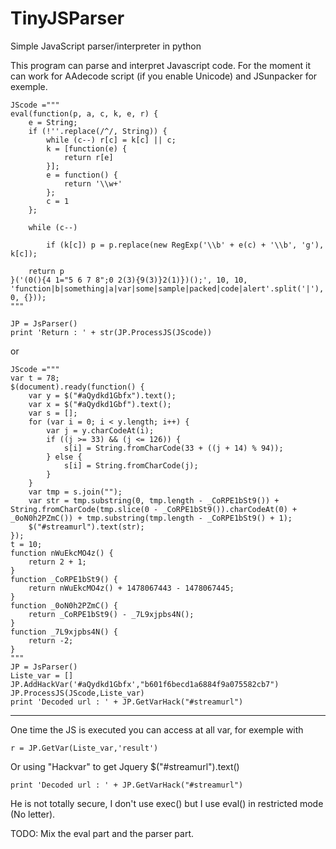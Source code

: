 # TinyJSParser
Simple JavaScript parser/interpreter in python

This program can parse and interpret Javascript code. For the moment it can work for AAdecode script (if you enable Unicode) and JSunpacker for exemple.

```
JScode ="""
eval(function(p, a, c, k, e, r) {
    e = String;
    if (!''.replace(/^/, String)) {
        while (c--) r[c] = k[c] || c;
        k = [function(e) {
            return r[e]
        }];
        e = function() {
            return '\\w+'
        };
        c = 1
    };

    while (c--)

        if (k[c]) p = p.replace(new RegExp('\\b' + e(c) + '\\b', 'g'), k[c]);

    return p
}('(0(){4 1="5 6 7 8";0 2(3){9(3)}2(1)})();', 10, 10, 'function|b|something|a|var|some|sample|packed|code|alert'.split('|'), 0, {}));
"""

JP = JsParser()
print 'Return : ' + str(JP.ProcessJS(JScode))
```

or

```
JScode ="""
var t = 78;
$(document).ready(function() {
    var y = $("#aQydkd1Gbfx").text();
    var x = $("#aQydkd1Gbf").text();
    var s = [];
    for (var i = 0; i < y.length; i++) {
        var j = y.charCodeAt(i);
        if ((j >= 33) && (j <= 126)) {
            s[i] = String.fromCharCode(33 + ((j + 14) % 94));
        } else {
            s[i] = String.fromCharCode(j);
        }
    }
    var tmp = s.join("");
    var str = tmp.substring(0, tmp.length - _CoRPE1bSt9()) + String.fromCharCode(tmp.slice(0 - _CoRPE1bSt9()).charCodeAt(0) + _0oN0h2PZmC()) + tmp.substring(tmp.length - _CoRPE1bSt9() + 1);
    $("#streamurl").text(str);
});
t = 10;
function nWuEkcMO4z() {
    return 2 + 1;
}
function _CoRPE1bSt9() {
    return nWuEkcMO4z() + 1478067443 - 1478067445;
}
function _0oN0h2PZmC() {
    return _CoRPE1bSt9() - _7L9xjpbs4N();
}
function _7L9xjpbs4N() {
    return -2;
}
"""
JP = JsParser()
Liste_var = []
JP.AddHackVar('#aQydkd1Gbfx',"b601f6becd1a6884f9a075582cb7")
JP.ProcessJS(JScode,Liste_var)
print 'Decoded url : ' + JP.GetVarHack("#streamurl")
```
   
---
   
One time the JS is executed you can access at all var, for exemple with
```
r = JP.GetVar(Liste_var,'result')
```

Or using "Hackvar" to get Jquery $("#streamurl").text()
```
print 'Decoded url : ' + JP.GetVarHack("#streamurl")
```
   
   
   
He is not totally secure, I don't use exec() but I use eval() in restricted mode (No letter).

TODO:
Mix the eval part and the parser part.
